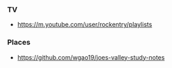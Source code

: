 ### TV

- https://m.youtube.com/user/rockentry/playlists

### Places

- https://github.com/wgao19/joes-valley-study-notes
